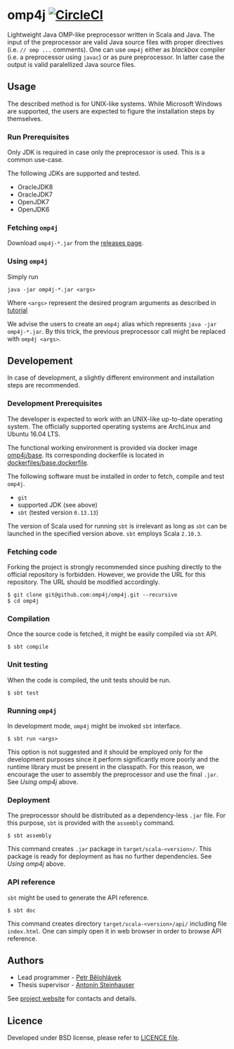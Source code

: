 # omp4j [![CircleCI](https://circleci.com/gh/omp4j/omp4j/tree/master.svg?style=shield)](https://circleci.com/gh/omp4j/omp4j/tree/master)

Lightweight Java OMP-like preprocessor written in Scala and Java.
The input of the preprocessor are valid Java source files with proper directives (i.e. `// omp ...` comments).
One can use `omp4j` either as *blackbox* compiler (i.e. a preprocessor using `javac`) or as pure preprocessor.
In latter case the output is valid paralellized Java source files.

## Usage

The described method is for UNIX-like systems.
While Microsoft Windows are supported, the users are expected to figure the installation steps by themselves.

### Run Prerequisites
Only JDK is required in case only the preprocessor is used.
This is a common use-case.

The following JDKs are supported and tested.

- OracleJDK8
- OracleJDK7
- OpenJDK7
- OpenJDK6

### Fetching `omp4j`
Download `omp4j-*.jar` from the [releases page](https://github.com/omp4j/omp4j/releases).

### Using `omp4j`
Simply run

```
java -jar omp4j-*.jar <args>
```

Where `<args>` represent the desired program arguments as described in [tutorial](http://www.omp4j.org/tutorial)

We advise the users to create an `omp4j` alias which represents `java -jar omp4j-*.jar`.
By this trick, the previous preprocessor call might be replaced with `omp4j <args>`.

## Developement
In case of development, a slightly different environment and installation steps are recommended.

### Development Prerequisites
The developer is expected to work with an UNIX-like up-to-date operating system.
The officially supported operating systems are ArchLinux and Ubuntu 16.04 LTS.

The functional working environment is provided via docker image [omp4j/base](https://hub.docker.com/r/omp4j/base).
Its corresponding dockerfile is located in [dockerfiles/base.dockerfile](dockerfiles/base.dockerfile).

The following software must be installed in order to fetch, compile and test `omp4j`.

- `git`
- supported JDK (see above)
- `sbt` (tested version `0.13.13`)

The version of Scala used for running `sbt` is irrelevant as long as `sbt` can be launched in the specified version above.
`sbt` employs Scala `2.10.3`.

### Fetching code
Forking the project is strongly recommended since pushing directly to the official repository is forbidden.
However, we provide the URL for this repository.
The URL should be modified accordingly.

```
$ git clone git@github.com:omp4j/omp4j.git --recursive
$ cd omp4j
```

### Compilation
Once the source code is fetched, it might be easily compiled via `sbt` API.

```
$ sbt compile
```

### Unit testing
When the code is compiled, the unit tests should be run.

```
$ sbt test
```

### Running `omp4j`

In development mode, `omp4j` might be invoked `sbt` interface.

```
$ sbt run <args>
```

This option is not suggested and it should be employed only for the development purposes since it perform significantly more poorly and the runtime library must be present in the classpath.
For this reason, we encourage the user to assembly the preprocessor and use the final `.jar`.
See *Using omp4j* above.

### Deployment
The preprocessor should be distributed as a dependency-less `.jar` file.
For this purpose, `sbt` is provided with the `assembly` command.

```
$ sbt assembly
```

This command creates `.jar` package in `target/scala-<version>/`.
This package is ready for deployment as has no further dependencies.
See *Using omp4j* above.

### API reference
`sbt` might be used to generate the API reference.

```
$ sbt doc
```

This command creates directory `target/scala-<version>/api/` including file `index.html`. One can simply open it in web browser in order to browse API reference.

## Authors
- Lead programmer - [Petr Bělohlávek](https://github.com/petrbel)
- Thesis supervisor - [Antonín Steinhauser](http://d3s.mff.cuni.cz/~steinhauser/)

See [project website](http://www.omp4j.org/authors) for contacts and details.

Licence
-------
Developed under BSD license, please refer to [LICENCE file](LICENSE).
